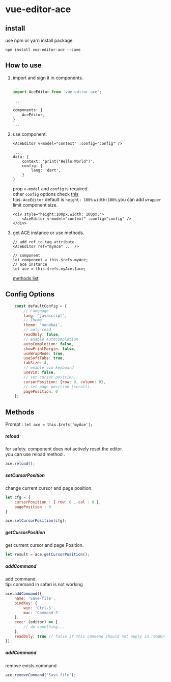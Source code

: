 # vue-editor-ace

## install
use npm or yarn install package.
```
npm install vue-editor-ace --save
```

## How to use
1. import and sign it in components.
    ```javascript  
    ...
    import AceEditor from 'vue-editor-ace';
    
    ...
    
    components: {
        AceEditor,
    }
    ...
    ```
2. use component.
    ```vue
    <AceEditor v-model="context" :config="config" />
    
    ...
    data: {
        context: 'print("Hello World")',
        config: {
            lang: 'dart',
        }
    }
    ```
    prop `v-model` and `config` is required.  
    other `config` options check [this](#config-options)  
    tips: `AceEditor` default is `height: 100%` `width:100%`.you can add `wrapper` limit component size.
    ```vue
    <div style="height:100px;width: 100px;">
        <AceEditor v-model="context" :config="config" />
    </div>
    ```
3. get ACE instance or use methods.  
    ```vue
    // add ref to tag attribute.
    <AceEditor ref="myAce" ... />
    
    // component
    let component = this.$refs.myAce;
    // ace instance
    let ace = this.$refs.myAce.$ace;
    ```
    [methods list](#methods)


## Config Options
```javascript
    const defaultConfig = {
        // Language
        lang: 'javascript',
        // Theme
        theme: 'monokai',
        // only read.
        readOnly: false,
        // enable Autocompletion
        autoCompletion: false,
        showPrintMargin: false,
        useWrapMode: true,
        useSoftTabs: true,
        tabSize: 4,
        // enable vim keyboard
        useVim: false,
        // set cursor position.
        cursorPosition: {row: 0, column: 0},
        // set page position (scroll).
        pagePosition: 0
    };
```

## Methods
Prompt : `let ace = this.$refs['myAce'];`

##### reload
for safety. component does not actively reset the editor.  
you can use reload method .
```javascript
ace.reload();
```

##### setCursorPosition
change current cursor and page position.
```javascript
let cfg = {
    cursorPosition : { row: 0 , col : 0 },
    pagePosition : 0
}

ace.setCursorPosition(cfg);
```

##### getCursorPosition
get current cursor and page Position. 
```javascript
let result = ace.getCursorPosition();
``` 

##### addCommand
add command.  
tip: command in safari is not working
```javascript
ace.addCommand({
    name: 'Save-file',
    bindKey: {
        win: 'Ctrl-S',
        mac: 'Command-S'
    },
    exec: (editor) => {
        // do something...
    },
    readOnly: true // false if this command should not apply in readOnly mode
});
```
##### addCommand
remove exists command
```javascript
ace.removeCommand('Save-file');
```

